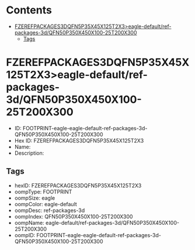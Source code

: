 



Contents
========

* [FZEREFPACKAGES3DQFN5P35X45X125T2X3>eagle-default/ref-packages-3d/QFN50P350X450X100-25T200X300](#fzerefpackages3dqfn5p35x45x125t2x3eagle-defaultref-packages-3dqfn50p350x450x100-25t200x300)
	* [Tags](#tags)

# FZEREFPACKAGES3DQFN5P35X45X125T2X3>eagle-default/ref-packages-3d/QFN50P350X450X100-25T200X300

- ID: FOOTPRINT-eagle-eagle-default-ref-packages-3d-QFN50P350X450X100-25T200X300
- Hex ID: FZEREFPACKAGES3DQFN5P35X45X125T2X3
- Name: 
- Description: 

## Tags

- hexID: FZEREFPACKAGES3DQFN5P35X45X125T2X3
- oompType: FOOTPRINT
- oompSize: eagle
- oompColor: eagle-default
- oompDesc: ref-packages-3d
- oompIndex: QFN50P350X450X100-25T200X300
- oompName: eagle-default/ref-packages-3d/QFN50P350X450X100-25T200X300
- oompID: FOOTPRINT-eagle-eagle-default-ref-packages-3d-QFN50P350X450X100-25T200X300

